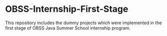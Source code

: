 # OBSS-Internship-First-Stage

This repository includes the dummy projects which were implemented in the first stage of OBSS Java Summer School internship program.
